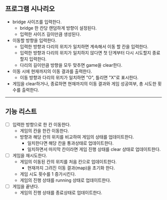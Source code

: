 ## 프로그램 시나리오

- bridge 사이즈를 입력한다.
    - bridge 한 칸당 랜덤하게 방향이 설정된다.
    - 입력한 사이즈 길이만큼 생성된다.
- 이동할 방향을 입력한다.
    - 입력한 방향과 다리의 위치가 일치하면 계속해서 이동 할 칸을 입력한다.
    - 입력한 방향과 다리의 위치가 일치하지 않다면 첫 단계부터 다시 시도할지 종료할지 입력한다.
    - 다리의 길이만큼 방향을 모두 맞추면 game을 clear한다.
- 이동 시에 현재까지의 이동 결과를 출력한다.
    - 이동 방향과 다리의 위치가 일치하면 "O", 틀리면 "X"로 표시한다.
- 게임을 clear하거나, 종료하면 현재까지의 이동 결과와 게임 성공여부, 총 시도한 횟수를 출력한다.

---

## 기능 리스트

- [ ] 입력한 방향으로 한 칸 이동한다.
  - 게임의 칸을 한칸 이동한다.
  - 방향과 해당 칸의 위치를 비교하여 게임의 상태를 업데이트한다.
    - 일치한다면 해당 칸을 통과상태로 업데이트한다.
    - 일치하면서 마지막 칸이라면 게임 진행 상태를 clear 상태로 업데이트한다.
- [ ] 게임을 재시도한다.
  - 게임의 이동된 칸의 위치를 처음 칸으로 업데이트한다.
    - 현재까지 그려진 이동 결과(map)을 초기화 한다.
  - 게임 시도 횟수를 1 증가시킨다.
  - 게임의 진행 상태를 running 상태로 업데이트한다.
- [ ] 게임을 끝낸다.
  - 게임의 진행 상태를 종료상태로 업데이트한다.
